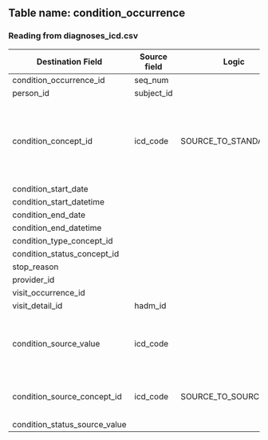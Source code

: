 ## Table name: condition_occurrence

### Reading from diagnoses_icd.csv

| Destination Field | Source field | Logic | Comment field |
| --- | --- | --- | --- |
| condition_occurrence_id | seq_num |  |  |
| person_id | subject_id |  |  |
| condition_concept_id | icd_code | SOURCE_TO_STANDARD.sql | Map source id to standard concept id. Target vocab = 'SNOMED' |
| condition_start_date |  |  |  |
| condition_start_datetime |  |  |  |
| condition_end_date |  |  |  |
| condition_end_datetime |  |  |  |
| condition_type_concept_id |  |  |  |
| condition_status_concept_id |  |  |  |
| stop_reason |  |  |  |
| provider_id |  |  |  |
| visit_occurrence_id |  |  |  |
| visit_detail_id | hadm_id |  |  |
| condition_source_value | icd_code |  | Get mapped value to source concept ID |
| condition_source_concept_id | icd_code | SOURCE_TO_SOURCE.sql | Map source id to source concept id |
| condition_status_source_value |  |  |  |

